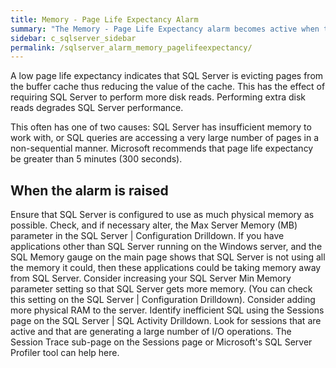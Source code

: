 ```yaml
---
title: Memory - Page Life Expectancy Alarm
summary: "The Memory - Page Life Expectancy alarm becomes active when the page life expectancy falls below a threshold."
sidebar: c_sqlserver_sidebar
permalink: /sqlserver_alarm_memory_pagelifeexpectancy/
---
```





A low page life expectancy indicates that SQL Server is evicting pages from the buffer cache thus reducing the value of the cache. This has the effect of requiring SQL Server to perform more disk reads. Performing extra disk reads degrades SQL Server performance.

This often has one of two causes: SQL Server has insufficient memory to work with, or SQL queries are accessing a very large number of pages in a non-sequential manner. Microsoft recommends that page life expectancy be greater than 5 minutes (300 seconds).

## When the alarm is raised

Ensure that SQL Server is configured to use as much physical memory as possible. Check, and if necessary alter, the Max Server Memory (MB) parameter in the SQL Server \| Configuration Drilldown.
If you have applications other than SQL Server running on the Windows server, and the SQL Memory gauge on the main page shows that SQL Server is not using all the memory it could, then these applications could be taking memory away from SQL Server. Consider increasing your SQL Server Min Memory parameter setting so that SQL Server gets more memory. (You can check this setting on the SQL Server \| Configuration Drilldown).
Consider adding more physical RAM to the server.
Identify inefficient SQL using the Sessions page on the SQL Server \| SQL Activity Drilldown. Look for sessions that are active and that are generating a large number of I/O operations. The Session Trace sub-page on the Sessions page or Microsoft's SQL Server Profiler tool can help here.
